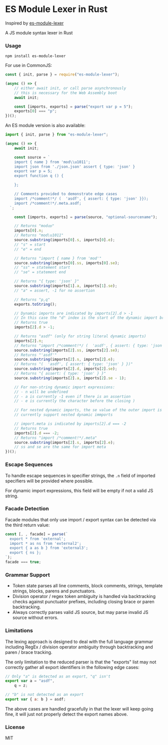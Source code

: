 # ES Module Lexer in Rust

Inspired by [es-module-lexer](https://github.com/guybedford/es-module-lexer)

A JS module syntax lexer in Rust

### Usage

```
npm install es-module-lexer
```

For use in CommonJS:

```js
const { init, parse } = require("es-module-lexer");

(async () => {
	// either await init, or call parse asynchronously
	// this is necessary for the Web Assembly boot
	await init;

	const [imports, exports] = parse("export var p = 5");
	exports[0] === "p";
})();
```

An ES module version is also available:

```js
import { init, parse } from "es-module-lexer";

(async () => {
	await init;

	const source = `
    import { name } from 'mod\\u1011';
    import json from './json.json' assert { type: 'json' }
    export var p = 5;
    export function q () {

    };

    // Comments provided to demonstrate edge cases
    import /*comment!*/ (  'asdf', { assert: { type: 'json' }});
    import /*comment!*/.meta.asdf;
  `;

	const [imports, exports] = parse(source, "optional-sourcename");

	// Returns "modထ"
	imports[0].n;
	// Returns "mod\u1011"
	source.substring(imports[0].s, imports[0].e);
	// "s" = start
	// "e" = end

	// Returns "import { name } from 'mod'"
	source.substring(imports[0].ss, imports[0].se);
	// "ss" = statement start
	// "se" = statement end

	// Returns "{ type: 'json' }"
	source.substring(imports[1].a, imports[1].se);
	// "a" = assert, -1 for no assertion

	// Returns "p,q"
	exports.toString();

	// Dynamic imports are indicated by imports[2].d > -1
	// In this case the "d" index is the start of the dynamic import bracket
	// Returns true
	imports[2].d > -1;

	// Returns "asdf" (only for string literal dynamic imports)
	imports[2].n;
	// Returns "import /*comment!*/ (  'asdf', { assert: { type: 'json' } })"
	source.substring(imports[2].ss, imports[2].se);
	// Returns "'asdf'"
	source.substring(imports[2].s, imports[2].e);
	// Returns "(  'asdf', { assert: { type: 'json' } })"
	source.substring(imports[2].d, imports[2].se);
	// Returns "{ assert: { type: 'json' } }"
	source.substring(imports[2].a, imports[2].se - 1);

	// For non-string dynamic import expressions:
	// - n will be undefined
	// - a is currently -1 even if there is an assertion
	// - e is currently the character before the closing )

	// For nested dynamic imports, the se value of the outer import is -1 as end tracking does not
	// currently support nested dynamic immports

	// import.meta is indicated by imports[2].d === -2
	// Returns true
	imports[2].d === -2;
	// Returns "import /*comment!*/.meta"
	source.substring(imports[2].s, imports[2].e);
	// ss and se are the same for import meta
})();
```

### Escape Sequences

To handle escape sequences in specifier strings, the `.n` field of imported specifiers will be provided where possible.

For dynamic import expressions, this field will be empty if not a valid JS string.

### Facade Detection

Facade modules that only use import / export syntax can be detected via the third return value:

```js
const [, , facade] = parse(`
  export * from 'external';
  import * as ns from 'external2';
  export { a as b } from 'external3';
  export { ns };
`);
facade === true;
```

### Grammar Support

- Token state parses all line comments, block comments, strings, template strings, blocks, parens and punctuators.
- Division operator / regex token ambiguity is handled via backtracking checks against punctuator prefixes, including closing brace or paren backtracking.
- Always correctly parses valid JS source, but may parse invalid JS source without errors.

### Limitations

The lexing approach is designed to deal with the full language grammar including RegEx / division operator ambiguity through backtracking and paren / brace tracking.

The only limitation to the reduced parser is that the "exports" list may not correctly gather all export identifiers in the following edge cases:

```js
// Only "a" is detected as an export, "q" isn't
export var a = "asdf",
	q = z;

// "b" is not detected as an export
export var { a: b } = asdf;
```

The above cases are handled gracefully in that the lexer will keep going fine, it will just not properly detect the export names above.

### License

MIT
